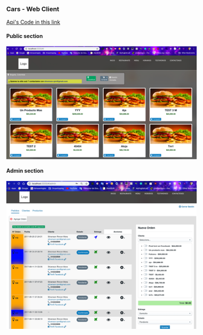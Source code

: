 ### Cars - Web Client 


[Api's Code in this link](https://github.com/stivenson/cars-admin-api)

#### Public section
![Image of cars admin section](./cars-public.png)


#### Admin section
![Image of cars admin section](./cars-admin.png)


